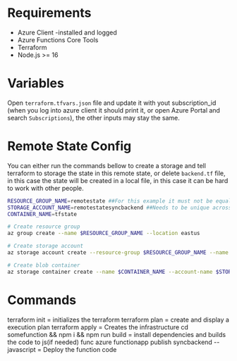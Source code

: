 # Requirements

- Azure Client -installed and logged
- Azure Functions Core Tools
- Terraform
- Node.js >= 16

# Variables

Open `terraform.tfvars.json` file and update it with yout subscription_id (when you log into azure client it should print it, or open Azure Portal and search `Subscriptions`), the other inputs may stay the same.

# Remote State Config

You can either run the commands bellow to create a storage and tell terraform to storage the state in this remote state, or delete `backend.tf` file, in this case the state will be created in a local file, in this case it can be hard to work with other people.

```bash
RESOURCE_GROUP_NAME=remotestate ##For this example it must not be equal to resource_group on terraform.tfvars.json
STORAGE_ACCOUNT_NAME=remotestatesyncbackend ##Needs to be unique across all azure
CONTAINER_NAME=tfstate

# Create resource group
az group create --name $RESOURCE_GROUP_NAME --location eastus

# Create storage account
az storage account create --resource-group $RESOURCE_GROUP_NAME --name $STORAGE_ACCOUNT_NAME --sku Standard_LRS --encryption-services blob

# Create blob container
az storage container create --name $CONTAINER_NAME --account-name $STORAGE_ACCOUNT_NAME
```

# Commands

terraform init = initializes the terraform
terraform plan = create and display a execution plan
terraform apply = Creates the infrastructure
cd somefunction && npm i && npm run build = install dependencies and builds the code to js(if needed)
func azure functionapp publish syncbackend --javascript = Deploy the function code
